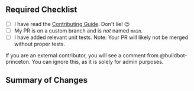 ## Required Checklist

- [ ] I have read the [Contributing Guide](https://quantum-accelerators.github.io/quacc/dev/contributing.html). Don't lie! 😉
- [ ] My PR is on a custom branch and is _not_ named `main`.
- [ ] I have added relevant unit tests. Note: Your PR will likely not be merged without proper tests.

If you are an external contributor, you will see a comment from @buildbot-princeton. You can ignore this, as it is solely for admin purposes.

## Summary of Changes

